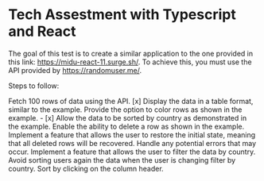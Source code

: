 # Tech Assestment with Typescript and React

The goal of this test is to create a similar application to the one provided in this link: https://midu-react-11.surge.sh/. To achieve this, you must use the API provided by https://randomuser.me/.

Steps to follow:

Fetch 100 rows of data using the API.
[x] Display the data in a table format, similar to the example.
Provide the option to color rows as shown in the example. - [x] Allow the data to be sorted by country as demonstrated in the example.
Enable the ability to delete a row as shown in the example.
Implement a feature that allows the user to restore the initial state, meaning that all deleted rows will be recovered.
Handle any potential errors that may occur.
Implement a feature that allows the user to filter the data by country.
Avoid sorting users again the data when the user is changing filter by country.
Sort by clicking on the column header.

